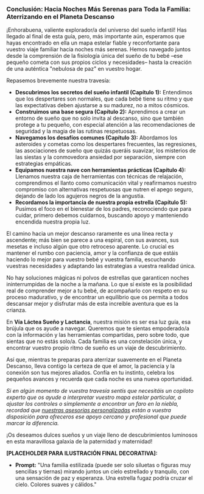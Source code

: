### **Conclusión: Hacia Noches Más Serenas para Toda la Familia: Aterrizando en el Planeta Descanso**

¡Enhorabuena, valiente explorador/a del universo del sueño infantil! Has llegado al final de esta guía, pero, más importante aún, esperamos que hayas encontrado en ella un mapa estelar fiable y reconfortante para vuestro viaje familiar hacia noches más serenas. Hemos navegado juntos desde la comprensión de la fisiología única del sueño de tu bebé –ese pequeño cometa con sus propios ciclos y necesidades– hasta la creación de una auténtica "nebulosa de paz" en vuestro hogar.

Repasemos brevemente nuestra travesía:

*   **Descubrimos los secretos del sueño infantil (Capítulo 1):** Entendimos que los despertares son normales, que cada bebé tiene su ritmo y que las expectativas deben ajustarse a su madurez, no a mitos cósmicos.
*   **Construimos una base segura (Capítulo 2):** Aprendimos a crear un entorno de sueño que no solo invita al descanso, sino que también protege a tu pequeño, con especial atención a las recomendaciones de seguridad y la magia de las rutinas respetuosas.
*   **Navegamos los desafíos comunes (Capítulo 3):** Abordamos los asteroides y cometas como los despertares frecuentes, las regresiones, las asociaciones de sueño que quizás queráis suavizar, los misterios de las siestas y la conmovedora ansiedad por separación, siempre con estrategias empáticas.
*   **Equipamos nuestra nave con herramientas prácticas (Capítulo 4):** Llenamos nuestra caja de herramientas con técnicas de relajación, comprendimos el llanto como comunicación vital y reafirmamos nuestro compromiso con alternativas respetuosas que nutren el apego seguro, dejando de lado los agujeros negros de la angustia.
*   **Recordamos la importancia de nuestra propia estrella (Capítulo 5):** Pusimos el foco en el bienestar de los padres, reconociendo que para cuidar, primero debemos cuidarnos, buscando apoyo y manteniendo encendida nuestra propia luz.

El camino hacia un mejor descanso raramente es una línea recta y ascendente; más bien se parece a una espiral, con sus avances, sus mesetas e incluso algún que otro retroceso aparente. Lo crucial es mantener el rumbo con paciencia, amor y la confianza de que estáis haciendo lo mejor para vuestro bebé y vuestra familia, escuchando vuestras necesidades y adaptando las estrategias a vuestra realidad única.

No hay soluciones mágicas ni polvos de estrellas que garanticen noches ininterrumpidas de la noche a la mañana. Lo que sí existe es la posibilidad real de comprender mejor a tu bebé, de acompañarlo con respeto en su proceso madurativo, y de encontrar un equilibrio que os permita a todos descansar mejor y disfrutar más de esta increíble aventura que es la crianza.

En **Vía Láctea Sueño y Lactancia**, nuestra misión es ser esa luz guía, esa brújula que os ayude a navegar. Queremos que te sientas empoderado/a con la información y las herramientas compartidas, pero sobre todo, que sientas que no estás solo/a. Cada familia es una constelación única, y encontrar vuestro propio ritmo de sueño es un viaje de descubrimiento.

Así que, mientras te preparas para aterrizar suavemente en el Planeta Descanso, lleva contigo la certeza de que el amor, la paciencia y la conexión son tus mejores aliados. Confía en tu instinto, celebra los pequeños avances y recuerda que cada noche es una nueva oportunidad.

*Si en algún momento de vuestra travesía sentís que necesitáis un copiloto experto que os ayude a interpretar vuestro mapa estelar particular, a ajustar los controles o simplemente a encontrar un faro en la niebla, recordad que [nuestras asesorías personalizadas](https://vialacteasuenoylactancia.com/servicios) están a vuestra disposición para ofreceros ese apoyo cercano y profesional que puede marcar la diferencia.*

¡Os deseamos dulces sueños y un viaje lleno de descubrimientos luminosos en esta maravillosa galaxia de la paternidad y maternidad!

**[PLACEHOLDER PARA ILUSTRACIÓN FINAL DECORATIVA]:**
*   **Prompt:** "Una familia estilizada (puede ser solo siluetas o figuras muy sencillas y tiernas) mirando juntos un cielo estrellado y tranquilo, con una sensación de paz y esperanza. Una estrella fugaz podría cruzar el cielo. Colores suaves y cálidos." 